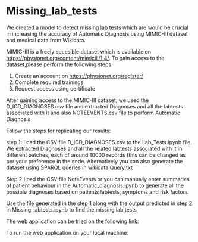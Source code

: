 # Missing_lab_tests

We created a model to detect missing lab tests which are would be crucial in increasing the accuracy of Automatic Diagnosis using MIMIC-III dataset and medical data from Wikidata.

MIMIC-III is a freely accesible dataset which is available on https://physionet.org/content/mimiciii/1.4/.
To gain access to the dataset,please perform the following steps.

  1. Create an account on https://physionet.org/register/
  2. Complete required trainings 
  3. Request access using certificate
 
After gaining access to the MIMIC-III dataset, we used the D_ICD_DIAGNOSES.csv file and extracted Diagnoses and all the labtests associated with it and also NOTEEVENTS.csv file to perform Automatic Diagnosis

Follow the steps for replicating our results:

step 1: Load the CSV file D_ICD_DIAGNOSES.csv to the Lab_Tests.ipynb file.
We extracted Diagnoses and all the related labtests associated with it in different batches, each of around 10000 records (this can be changed as per your preference in the code. Alternatively you can also generate the dataset using SPARQL queries in wikidata Query.txt

Step 2:Load the CSV file NoteEvents or you can manually enter summaries of patient behaviour in the Automatic_diagnosis.ipynb to generate all the possible diagnoses based on patients labtests, symptoms and risk factors.

Use the file generated in the step 1 along with the output predicted in step 2 in Missing_labtests.ipynb to find the missing lab tests

The web application can be tried on the following link:


To run the web application on your local machine:

